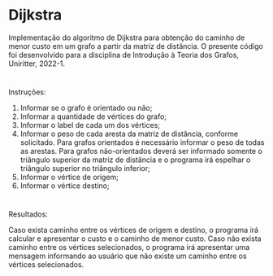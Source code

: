 # Dijkstra
Implementação do algoritmo de Dijkstra para obtenção do caminho de menor custo em um grafo a partir da matriz de distância. O presente código foi desenvolvido para a disciplina de Introdução à Teoria dos Grafos, Uniritter, 2022-1.
#
Instruções:
1. Informar se o grafo é orientado ou não;
2. Informar a quantidade de vértices do grafo;
3. Informar o label de cada um dos vértices;
4. Informar o peso de cada aresta da matriz de distância, conforme solicitado. Para grafos orientados é necessário informar o peso de todas as arestas. Para grafos não-orientados deverá ser informado somente o triângulo superior da matriz de distância e o programa irá espelhar o triângulo superior no triângulo inferior;
5. Informar o vértice de origem;
6. Informar o vértice destino;
#
Resultados:

Caso exista caminho entre os vértices de origem e destino, o programa irá calcular e apresentar o custo e o caminho de menor custo. Caso não exista caminho entre os vértices selecionados, o programa irá apresentar uma mensagem informando ao usuário que não existe um caminho entre os vértices selecionados.
